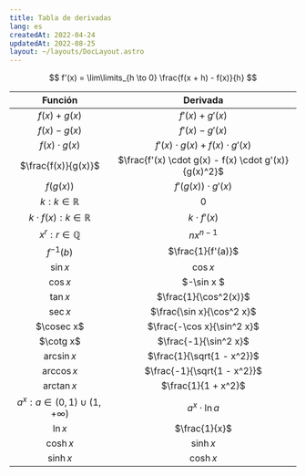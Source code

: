 ```yaml
---
title: Tabla de derivadas
lang: es
createdAt: 2022-04-24
updatedAt: 2022-08-25
layout: ~/layouts/DocLayout.astro
---
```


$$
f'(x) = \lim\limits_{h \to 0} \frac{f(x + h) - f(x)}{h}
$$

|                Función                 |                       Derivada                       |
| :------------------------------------: | :--------------------------------------------------: |
|             $f(x) + g(x)$              |                   $f'(x) + g'(x)$                    |
|             $f(x) - g(x)$              |                   $f'(x) - g'(x)$                    |
|           $f(x) \cdot g(x)$            |        $f'(x) \cdot g(x) + f(x) \cdot g'(x)$         |
|          $\frac{f(x)}{g(x)}$           | $\frac{f'(x) \cdot g(x) - f(x) \cdot g'(x)}{g(x)^2}$ |
|               $f(g(x))$                |                $f'(g(x)) \cdot g'(x)$                |
|         $k : k \in \mathbb{R}$         |                         $0$                          |
|   $k \cdot f(x) : k \in \mathbb{R}$    |                   $k \cdot f'(x)$                    |
|        $x^r : r \in \mathbb{Q}$        |                      $nx^{n-1}$                      |
|              $f^{-1}(b)$               |                  $\frac{1}{f'(a)}$                   |
|                $\sin x$                |                       $\cos x$                       |
|                $\cos x$                |                      $-\sin x $                      |
|                $\tan x$                |                $\frac{1}{\cos^2(x)}$                 |
|                $\sec x$                |              $\frac{\sin x}{\cos^2 x}$               |
|               $\cosec x$               |              $\frac{-\cos x}{\sin^2 x}$              |
|               $\cotg x$                |                $\frac{-1}{\sin^2 x}$                 |
|              $\arcsin x$               |              $\frac{1}{\sqrt{1 - x^2}}$              |
|              $\arccos x$               |             $\frac{-1}{\sqrt{1 - x^2}}$              |
|              $\arctan x$               |                 $\frac{1}{1 + x^2}$                  |
| $a^x : a \in (0, 1) \cup (1, +\infty)$ |                  $a^x \cdot \ln a$                   |
|                $\ln x$                 |                    $\frac{1}{x}$                     |
|               $\cosh x$                |                      $\sinh x$                       |
|               $\sinh x$                |                      $\cosh x$                       |
